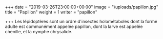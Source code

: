 +++
date = "2019-03-26T23:00:00+00:00"
image = "/uploads/papillon.jpg"
title = "Papillon"
weight = 1
writer = "papillon"

+++
Les lépidoptères sont un ordre d'insectes holométaboles dont la forme adulte est communément appelée papillon, dont la larve est appelée chenille, et la nymphe chrysalide.